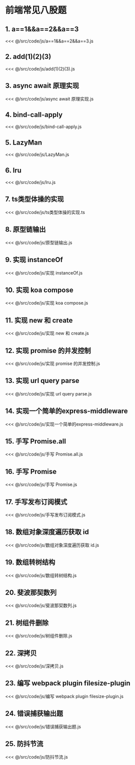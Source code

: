 # 前端常见八股题

## 1. a==1&&a==2&&a==3

<<< @/src/code/js/a==1&&a==2&&a==3.js

## 2. add(1)(2)(3)

<<< @/src/code/js/add(1)(2)(3).js

## 3. async await 原理实现

<<< @/src/code/js/async await 原理实现.js

## 4. bind-call-apply

<<< @/src/code/js/bind-call-apply.js

## 5. LazyMan

<<< @/src/code/js/LazyMan.js

## 6. lru

<<< @/src/code/js/lru.js

## 7. ts类型体操的实现

<<< @/src/code/js/ts类型体操的实现.ts

## 8. 原型链输出

<<< @/src/code/js/原型链输出.js

## 9. 实现 instanceOf

<<< @/src/code/js/实现 instanceOf.js

## 10. 实现 koa compose

<<< @/src/code/js/实现 koa compose.js

## 11. 实现 new 和 create

<<< @/src/code/js/实现 new 和 create.js

## 12. 实现 promise 的并发控制

<<< @/src/code/js/实现 promise 的并发控制.js

## 13. 实现 url query parse

<<< @/src/code/js/实现 url query parse.js

## 14. 实现一个简单的express-middleware

<<< @/src/code/js/实现一个简单的express-middleware.js

## 15. 手写 Promise.all

<<< @/src/code/js/手写 Promise.all.js

## 16. 手写 Promise

<<< @/src/code/js/手写 Promise.js

## 17. 手写发布订阅模式

<<< @/src/code/js/手写发布订阅模式.js

## 18. 数组对象深度遍历获取 id

<<< @/src/code/js/数组对象深度遍历获取 id.js

## 19. 数组转树结构

<<< @/src/code/js/数组转树结构.js

## 20. 斐波那契数列

<<< @/src/code/js/斐波那契数列.js

## 21. 树组件删除

<<< @/src/code/js/树组件删除.js

## 22. 深拷贝

<<< @/src/code/js/深拷贝.js

## 23. 编写 webpack plugin filesize-plugin

<<< @/src/code/js/编写 webpack plugin filesize-plugin.js

## 24. 错误捕获输出题

<<< @/src/code/js/错误捕获输出题.js

## 25. 防抖节流

<<< @/src/code/js/防抖节流.js